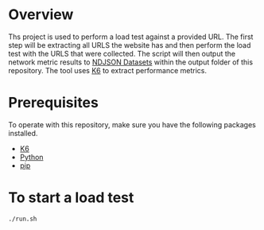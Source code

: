 # Overview

Ths project is used to perform a load test against a provided URL. The first step will be extracting all URLS the website has and then perform the load test with the URLS that were collected. The script will then output the network metric results to [NDJSON Datasets](http://ndjson.org/) within the output folder of this repository. The tool uses [K6](https://k6.io/) to extract performance metrics.
# Prerequisites

To operate with this repository, make sure you have the following packages installed.

- [K6](https://k6.io/docs/getting-started/installation/)
- [Python](https://www.python.org/downloads/)
- [pip](https://pip.pypa.io/en/stable/installing/)

# To start a load test

```shell
./run.sh
```
